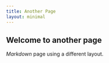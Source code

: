 ```yaml
---
title: Another Page
layout: minimal
---
```

## Welcome to another page

_Markdown_ page using a different layout.
